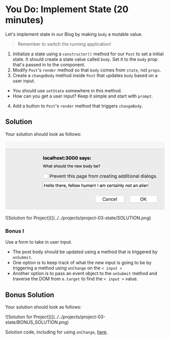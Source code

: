 # You Do: Implement State (20 minutes) #

Let's implement state in our Blog by making `body` a mutable value.
> Remember to switch the running application!

1. Initialize a state using a `constructor()` method for our `Post` to set a initial state. It should create a state value called `body`. Set it to the `body` prop that's passed in to the component.
2. Modify `Post`'s `render` method so that `body` comes from `state`, not `props`.
3. Create a `changeBody` method inside `Post` that updates `body` based on a user input.
  - You should use `setState` somewhere in this method.
  - How can you get a user input? Keep it simple and start with `prompt`.
4. Add a button to `Post`'s `render` method that triggers `changeBody`.

## Solution

Your solution should look as follows:

![Solution for Project](../../projects/project-03-state/SOLUTION_ALERT.png)

![Solution for Project](](../../projects/project-03-state/SOLUTION.png)

### Bonus I ###

Use a form to take in user input.

- The post body should be updated using a method that is triggered by `onSubmit`.
- One option is to keep track of what the new input is going to be by triggering a method using `onChange` on the `< input >`
- Another option is to pass an event object to the `onSubmit` method and traverse the DOM from `e.target` to find the `< input >` value.

## Bonus Solution

Your solution should look as follows:


![Solution for Project](](../../projects/project-03-state/BONUS_SOLUTION.png)

Solution code, including for using `onChange`, [here](https://git.generalassemb.ly/education-product/module-fe-framework-react/tree/master/projects/project-03-state).

